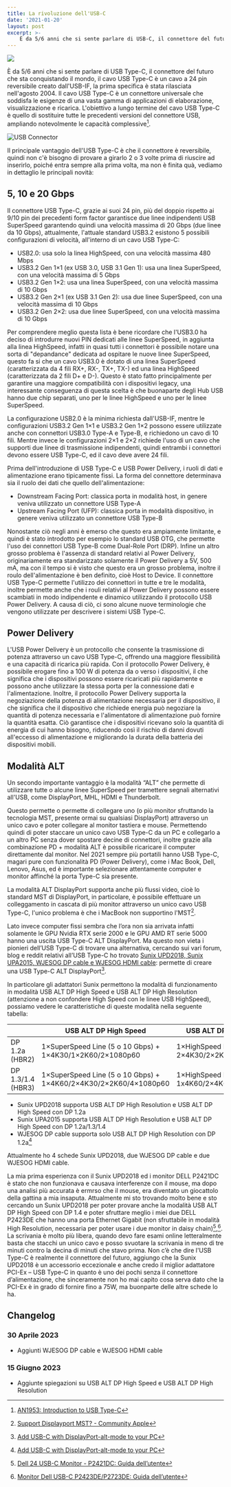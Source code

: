 ```yaml
---
title: La rivoluzione dell'USB-C
date: '2021-01-20'
layout: post
excerpt: >-
    È da 5/6 anni che si sente parlare di USB-C, il connettore del futuro, esso infatti garantisce due linee indipendenti USB 3.1 garantendo quindi una velocità massima di 20 Gb/s (due linee da 10 Gb/s), ma non solo questo infatti attraverso la modalità “ALT” è capace di instradare pure segnali DisplayPort, MHL e Thunderbolt.
---
```


![](usb-c-kv.jpg)


È da 5/6 anni che si sente parlare di USB Type-C, il connettore del futuro che sta conquistando il mondo, il cavo USB Type-C è un cavo a 24 pin reversibile creato dall'USB-IF, la prima specifica è stata rilasciata nell'agosto 2004. Il cavo USB Type-C è un connettore universale che soddisfa le esigenze di una vasta gamma di applicazioni di elaborazione, visualizzazione e ricarica. L'obiettivo a lungo termine del cavo USB Type-C è quello di sostituire tutte le precedenti versioni del connettore USB, ampliando notevolmente le capacità complessive[^AN1953].

![USB Connector](usb_connector.svg)


Il principale vantaggio dell'USB Type-C è che il connettore è reversibile, quindi non c'è bisogno di provare a girarlo 2 o 3 volte prima di riuscire ad inserirlo, poiché entra sempre alla prima volta, ma non è finita quà, vediamo in dettaglio le principali novità:

## 5, 10 e 20 Gbps

Il connettore USB Type-C, grazie ai suoi 24 pin, più del doppio rispetto ai 9/10 pin dei precedenti form factor garantisce due linee indipendenti USB SuperSpeed garantendo quindi una velocità massima di 20 Gbps (due linee da 10 Gbps), attualmente, l'attuale standard USB3.2 esistono 5 possibili configurazioni di velocità, all'interno di un cavo USB Type-C:
- USB2.0: usa solo la linea HighSpeed, con una velocità massima 480 Mbps
- USB3.2 Gen 1×1 (ex USB 3.0, USB 3.1 Gen 1): usa una linea SuperSpeed, con una velocità massima di 5 Gbps
- USB3.2 Gen 1×2: usa una linea SuperSpeed, con una velocità massima di 10 Gbps
- USB3.2 Gen 2×1 (ex USB 3.1 Gen 2): usa due linee SuperSpeed, con una velocità massima di 10 Gbps
- USB3.2 Gen 2×2: usa due linee SuperSpeed, con una velocità massima di 10 Gbps

Per comprendere meglio questa lista è bene ricordare che l'USB3.0 ha deciso di introdurre nuovi PIN dedicati alle linee SuperSpeed, in aggiunta alla linea HighSpeed, infatti in quasi tutti i connettori è possibile notare una sorta di "depandance" dedicata ad ospitare le nuove linee SuperSpeed, questo fa si che un cavo USB3.0 è dotato di una linea SuperSpeed (caratterizzata da 4 fili RX+, RX-, TX+, TX-) ed una linea HighSpeed (caratterizzata da 2 fili D+ e D-). Questo è stato fatto principalmente per garantire una maggiore compatibilità con i dispositivi legacy, una interessante conseguenza di questa scelta è che buonaparte degli Hub USB hanno due chip separati, uno per le linee HighSpeed e uno per le linee SuperSpeed.

La configurazione USB2.0 è la minima richiesta dall'USB-IF, mentre le configurazioni USB3.2 Gen 1×1 e USB3.2 Gen 1×2 possono essere utilizzate anche con connettori USB3.0 Type-A e Type-B, e richiedono un cavo di 10 fili. Mentre invece le configurazioni 2×1 e 2×2 richiede l'uso di un cavo che supporti due linee di trasmissione indipendenti, quindi entrambi i connettori devono essere USB Type-C, ed il cavo deve avere 24 fili. 

Prima dell'introduzione di USB Type-C e USB Power Delivery, i ruoli di dati e alimentazione erano tipicamente fissi. La forma del connettore determinava sia il ruolo dei dati che quello dell'alimentazione:
- Downstream Facing Port: classica porta in modalità host, in genere veniva utilizzato un connettore USB Type-A
- Upstream Facing Port (UFP): classica porta in modalità dispositivo, in genere veniva utilizzato un connettore USB Type-B

Nonostante ciò negli anni è emerso che questo era ampiamente limitante, e quindi è stato introdotto per esempio lo standard USB OTG, che permette l'uso dei connettori USB Type-B come Dual-Role Port (DRP). Infine un altro grosso problema è l'assenza di standard relativi al Power Delivery, originariamente era standarizzato solamente il Power Delivery a 5V, 500 mA, ma con il tempo si è visto che questo era un grosso problema, inoltre il roulo dell'alimentazione è ben definito, cioè Host to Device. Il connettore USB Type-C permette l'utilizzo dei connettori in tutte e tre le modalità, inoltre permette anche che i rouli relativi al Power Delivery possono essere scambiati in modo indipendente e dinamico utilizzando il protocollo USB Power Delivery. A causa di ciò, ci sono alcune nuove terminologie che vengono utilizzate per descrivere i sistemi USB Type-C.

## Power Delivery 

L'USB Power Delivery è un protocollo che consente la trasmissione di potenza attraverso un cavo USB Type-C, offrendo una maggiore flessibilità e una capacità di ricarica più rapida. Con il protocollo Power Delivery, è possibile erogare fino a 100 W di potenza da o verso i dispositivi, il che significa che i dispositivi possono essere ricaricati più rapidamente e possono anche utilizzare la stessa porta per la connessione dati e l'alimentazione. Inoltre, il protocollo Power Delivery supporta la negoziazione della potenza di alimentazione necessaria per il dispositivo, il che significa che il dispositivo che richiede energia può negoziare la quantità di potenza necessaria e l'alimentatore di alimentazione può fornire la quantità esatta. Ciò garantisce che i dispositivi ricevano solo la quantità di energia di cui hanno bisogno, riducendo così il rischio di danni dovuti all'eccesso di alimentazione e migliorando la durata della batteria dei dispositivi mobili.

## Modalità ALT

Un secondo importante vantaggio è la modalità “ALT” che permette di utilizzare tutte o alcune linee SuperSpeed per tramettere segnali alternativi all'USB, come DisplayPort, MHL, HDMI e Thunderbolt.

Questo permette o permette di collegare uno (o più monitor sfruttando la tecnologia MST, presente ormai su qualsiasi DisplayPort) attraverso un unico cavo e poter collegare al monitor tastiera e mouse. Permettendo quindi di poter staccare un unico cavo USB Type-C da un PC e collegarlo a un altro PC senza dover spostare decine di connettori, inoltre grazie alla combinazione PD + modalità ALT è possibile ricaricare il computer direttamente dal monitor. Nel 2021 sempre più portatili hanno USB Type-C, magari pure con funzionalità PD (Power Delivery), come i Mac Book, Dell, Lenovo, Asus, ed è importante selezionare attentamente computer e monitor affinché la porta Type-C sia presente.

La modalità ALT DisplayPort supporta anche più flussi video, cioè lo standard MST di DisplayPort, in particolare, è possibile effettuare un colleggamento in cascata di più monitor attraverso un unico cavo USB Type-C, l'unico problema è che i MacBook non supportino l'MST[^apple_mst].

Lato invece computer fissi sembra che l’ora non sia arrivata infatti solamente le GPU Nvidia RTX serie 2000 e le GPU AMD RT serie 5000 hanno una uscita USB Type-C ALT DisplayPort. Ma questo non vieta i pionieri dell’USB Type-C di trovare una alternativa, cercando sui vari forum, blog e reddit relativi all’USB Type-C ho trovato [Sunix UPD2018, Sunix UPA2015, WJESOG DP cable e WJESOG HDMI cable](https://dancharblog.wordpress.com/2020/07/20/add-usb-c-with-dp-alt-mode-to-your-desktop-pc/): permette di creare una USB Type-C ALT DisplayPort[^dan_usb_c]. 

In particolare gli adattatori Sunix permettono la modalità di funzionamento in modalità USB ALT DP High Speed e USB ALT DP High Resolution (attenzione a non confondere High Speed con le linee USB HighSpeed), possiamo vedere le caratteristiche di queste modalità nella seguente tabella:

|                   | USB ALT DP High Speed                                            | USB ALT DP High Resolution                                |
| ----------------- | ---------------------------------------------------------------- | --------------------------------------------------------- |
| DP 1.2a (HBR2)    | 1×SuperSpeed Line (5 o 10 Gbps) + 1×4K30/1×2K60/2×1080p60        | 1×HighSpeed Line (480 Mbps) + 2×4K30/2×2K60/4×1080p60     |
| DP 1.3/1.4 (HBR3) | 1×SuperSpeed Line (5 o 10 Gbps) + 1×4K60/2×4K30/2×2K60/4×1080p60 | 1×HighSpeed Line (480 Mbps) + 1x4K60/2×4K60/4×4K30/4×2K60 |


- Sunix UPD2018 supporta USB ALT DP High Resolution e USB ALT DP High Speed con DP 1.2a
- Sunix UPA2015 supporta USB ALT DP High Resolution e USB ALT DP High Speed con DP 1.2a/1.3/1.4
- WJESOG DP cable supporta solo USB ALT DP High Resolution con DP 1.2a[^dan_usb_c]

Attualmente ho 4 schede Sunix UPD2018, due WJESOG DP cable e due WJESOG HDMI cable.

La mia prima esperienza con il Sunix UPD2018 ed i monitor DELL P2421DC è stato che non funzionava e causava interferenze con il mouse, ma dopo una analisi più accurata è ermrso che il mouse, era diventato un giocattolo della gattina a mia insaputa. Attualmente mi sto trovando molto bene e sto cercando un Sunix UPD2018 per poter provare anche la modalità USB ALT DP High Speed con DP 1.4 e poter sfruttare meglio i miei due DELL P2423DE che hanno una porta Ethernet Gigabit (non sfruttabile in modalità High Resolution, necessaria per poter usare i due monitor in daisy chain)[^p2421dc],[^p2423de]. La scrivania è molto più libera, quando devo fare esami online letteralmente basta che stacchi un unico cavo e posso svuotare la scrivania in meno di tre minuti contro la decina di minuti che stavo prima. Non c’è che dire l'USB Type-C è realmente il connettore del futuro, aggiungo che la Sunix UPD2018 è un accessorio eccezionale e anche credo il miglior adattatore PCI-Ex – USB Type-C in quanto è uno dei pochi senza il connettore d’alimentazione, che sinceramente non ho mai capito cosa serva dato che la PCI-Ex è in grado di fornire fino a 75W, ma buonparte delle altre schede lo ha.

## Changelog

### 30 Aprile 2023

- Aggiunti WJESOG DP cable e WJESOG HDMI cable

### 15 Giugno 2023

- Aggiunte spiegazioni su USB ALT DP High Speed e USB ALT DP High Resolution


[^AN1953]: [AN1953: Introduction to USB Type-C](https://ww1.microchip.com/downloads/en/appnotes/00001953a.pdf)
[^apple_mst]: [Support Displayport MST? - Community Apple](https://discussions.apple.com/thread/253432530)
[^p2421dc]: [Dell 24 USB-C Monitor - P2421DC: Guida dell’utente](https://dl.dell.com/manuals/all-products/esuprt_electronics_accessories/esuprt_electronics_accessories_monitors/dell-p2421dc-monitor_user's-guide_it-it.pdf)
[^p2423de]: [Monitor Dell USB-C P2423DE/P2723DE: Guida dell’utente](https://dl.dell.com/content/manual12153386-dell-usb-c-monitor-p2423de-guida-all-uso.pdf?language=it-it)
[^dan_usb_c]: [Add USB-C with DisplayPort-alt-mode to your PC](https://dancharblog.wordpress.com/2020/07/20/add-usb-c-with-dp-alt-mode-to-your-desktop-pc/)